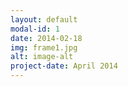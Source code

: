 ```yaml
---
layout: default
modal-id: 1
date: 2014-02-18
img: frame1.jpg
alt: image-alt
project-date: April 2014
---
```

